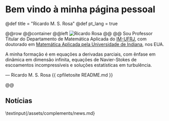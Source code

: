 # Bem vindo à minha página pessoal

@def title = "Ricardo M. S. Rosa"
@def pt_lang = true

@@row
@@container
@@left ![Ricardo Rosa](/assets/img/rrosamontealban_square_small.jpg) @@
@@
Sou Professor Titular do Departamento de Matemática Aplicada do [IM-UFRJ](www.im.ufrj.br), com doutorado em [Matemática Aplicada pela Universidade de Indiana](https://math.indiana.edu), nos EUA.

A minha formação é em equações a derivadas parciais, com ênfase em dinâmica em dimensão infinita, equações de Navier-Stokes de escoamentos incompressíveis e soluções estatísticas em turbulência.

&mdash; Ricardo M. S. Rosa
{{ cpfiletosite README.md }}
<!-- ~~~
<div style="clear: both"></div>
~~~ -->
@@

## Notícias

\textinput{/assets/complements/news.md}
